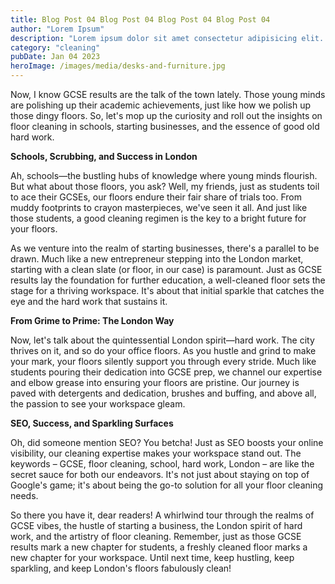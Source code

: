 ```yaml
---
title: Blog Post 04 Blog Post 04 Blog Post 04 Blog Post 04
author: "Lorem Ipsum"
description: "Lorem ipsum dolor sit amet consectetur adipisicing elit. Inventore similique nisi culpa, voluptatum possimus veritatis corrupti."
category: "cleaning"
pubDate: Jan 04 2023
heroImage: /images/media/desks-and-furniture.jpg
---
```

Now, I know GCSE results are the talk of the town lately. Those young minds are polishing up their academic achievements, just like how we polish up those dingy floors. So, let's mop up the curiosity and roll out the insights on floor cleaning in schools, starting businesses, and the essence of good old hard work.

**Schools, Scrubbing, and Success in London**

Ah, schools—the bustling hubs of knowledge where young minds flourish. But what about those floors, you ask? Well, my friends, just as students toil to ace their GCSEs, our floors endure their fair share of trials too. From muddy footprints to crayon masterpieces, we've seen it all. And just like those students, a good cleaning regimen is the key to a bright future for your floors.

As we venture into the realm of starting businesses, there's a parallel to be drawn. Much like a new entrepreneur stepping into the London market, starting with a clean slate (or floor, in our case) is paramount. Just as GCSE results lay the foundation for further education, a well-cleaned floor sets the stage for a thriving workspace. It's about that initial sparkle that catches the eye and the hard work that sustains it.

**From Grime to Prime: The London Way**

Now, let's talk about the quintessential London spirit—hard work. The city thrives on it, and so do your office floors. As you hustle and grind to make your mark, your floors silently support you through every stride. Much like students pouring their dedication into GCSE prep, we channel our expertise and elbow grease into ensuring your floors are pristine. Our journey is paved with detergents and dedication, brushes and buffing, and above all, the passion to see your workspace gleam.

**SEO, Success, and Sparkling Surfaces**

Oh, did someone mention SEO? You betcha! Just as SEO boosts your online visibility, our cleaning expertise makes your workspace stand out. The keywords – GCSE, floor cleaning, school, hard work, London – are like the secret sauce for both our endeavors. It's not just about staying on top of Google's game; it's about being the go-to solution for all your floor cleaning needs.

So there you have it, dear readers! A whirlwind tour through the realms of GCSE vibes, the hustle of starting a business, the London spirit of hard work, and the artistry of floor cleaning. Remember, just as those GCSE results mark a new chapter for students, a freshly cleaned floor marks a new chapter for your workspace. Until next time, keep hustling, keep sparkling, and keep London's floors fabulously clean!